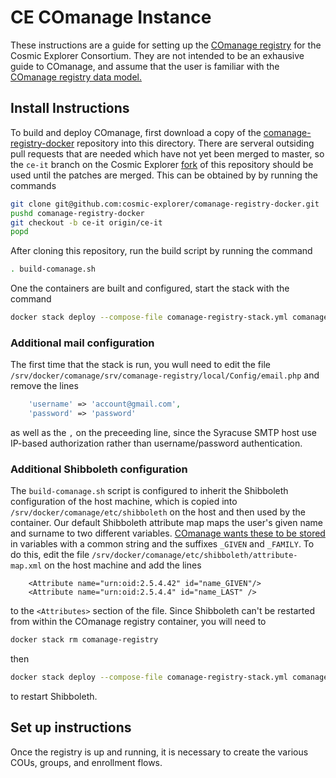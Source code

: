 # CE COmanage Instance

These instructions are a guide for setting up the [COmanage
registry](https://spaces.at.internet2.edu/display/COmanage/) for the Cosmic
Explorer Consortium. They are not intended to be an exhausive guide to
COmanage, and assume that the user is familiar with the [COmanage registry
data model.](https://spaces.at.internet2.edu/display/COmanage/Registry+Data+Model)

## Install Instructions

To build and deploy COmanage, first download a copy of the
[comanage-registry-docker](https://github.com/Internet2/comanage-registry-docker/)
repository into this directory.  There are serveral outsiding pull requests
that are needed which have not yet been merged to master, so the `ce-it`
branch on the Cosmic Explorer
[fork](https://github.com/cosmic-explorer/comanage-registry-docker) of this
repository should be used until the patches are merged.  This can be obtained
by by running the commands
```sh
git clone git@github.com:cosmic-explorer/comanage-registry-docker.git
pushd comanage-registry-docker
git checkout -b ce-it origin/ce-it
popd
```
After cloning this repository, run the build script by running the command
```sh
. build-comanage.sh
```

One the containers are built and configured, start the stack with the command
```sh
docker stack deploy --compose-file comanage-registry-stack.yml comanage-registry
```

### Additional mail configuration

The first time that the stack is run, you wull need to edit the file `/srv/docker/comanage/srv/comanage-registry/local/Config/email.php` and remove the lines
```php
    'username' => 'account@gmail.com',
    'password' => 'password'
```
as well as the `,` on the preceeding line, since the Syracuse SMTP host use
IP-based authorization rather than username/password authentication.

### Additional Shibboleth configuration

The `build-comanage.sh` script is configured to inherit the Shibboleth
configuration of the host machine, which is copied into
`/srv/docker/comanage/etc/shibboleth` on the host and then used by the
container. Our default Shibboleth attribute map maps the user's given 
name and surname to two different variables. [COmanage wants these to be
stored](https://spaces.at.internet2.edu/display/COmanage/Consuming+External+Attributes+via+Web+Server+Environment+Variables#ConsumingExternalAttributesviaWebServerEnvironmentVariables-PopulatingDefaultValuesDuringEnrollment)
in variables with a common string and the suffixes `_GIVEN` and `_FAMILY`.
To do this, edit the file `/srv/docker/comanage/etc/shibboleth/attribute-map.xml` on the host machine and add the lines
```
    <Attribute name="urn:oid:2.5.4.42" id="name_GIVEN"/>
    <Attribute name="urn:oid:2.5.4.4" id="name_LAST" />
```
to the `<Attributes>` section of the file. Since Shibboleth can't be restarted
from within the COmanage registry container, you will need to
```sh
docker stack rm comanage-registry
```
then
```sh
docker stack deploy --compose-file comanage-registry-stack.yml comanage-registry
```
to restart Shibboleth.

## Set up instructions

Once the registry is up and running, it is necessary to create the various
COUs, groups, and enrollment flows. 
